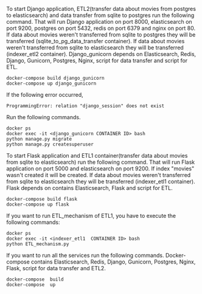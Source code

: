 To start Django application, ETL2(transfer data about movies from postgres to elasticsearch) and data transfer 
from sqlite  to postgres run the following command. That will run Django application on port 8000, elasticsearch on port 9200,
postgres on port 5432, redis on port 6379 and nginx on port 80.
If data about movies weren't transferred from sqlite to postgres they will be transferred (sqlite_to_pg_data_transfer container).
If data about movies weren't transferred from sqlite to elasticsearch they will be transferred (indexer_etl2 container).
Django_gunicorn depends on Elasticsearch, Redis, Django, Gunicorn, Postgres, Nginx, script for data transfer and script for ETL.

    docker-compose build django_gunicorn
    docker-compose up django_gunicorn 

If the following error occurred,

    ProgrammingError: relation "django_session" does not exist

Run the following commands. 

    docker ps
    docker exec -it <django_gunicorn CONTAINER ID> bash
    python manage.py migrate
    python manage.py createsuperuser

To start Flask application and ETL1 container(transfer data about movies from sqlite to elasticsearch) 
run the following command. That will run Flask application on port 5000 and elasticsearch on port 9200. 
If index "movies" wasn't created it will be created. If data about movies
weren't transferred from sqlite to elasticsearch they will be transferred (indexer_etl1 container).
Flask depends on contains Elasticsearch, Flask and script for ETL.

    docker-compose build flask
    docker-compose up flask

If you want to run ETL_mechanism of ETL1, you have to execute the following commands:

    docker ps
    docker exec -it <indexer_etl1  CONTAINER ID> bash
    python ETL_mechanism.py 


If you want to run all the services run the following commands.
Docker-compose contains Elasticsearch, Redis, Django, Gunicorn, Postgres, Nginx, Flask, script for data transfer and ETL2.

    docker-compose  build
    docker-compose  up


    

    


